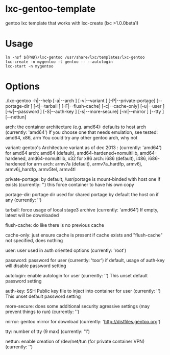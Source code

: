 lxc-gentoo-template
===================

gentoo lxc template that works with lxc-create (lxc >1.0.0beta1)

Usage
=====

```
ln -nsf ${PWD}/lxc-gentoo /usr/share/lxc/templates/lxc-gentoo
lxc-create -n mygentoo -t gentoo -- --autologin
lxc-start -n mygentoo
```

Options
=======

./lxc-gentoo -h|--help [-a|--arch <arch>] [-v|--variant <variant>] [-P|--private-portage] [--portage-dir <protagedir>] [-t|--tarball <stage3file>]
 [-F|--flush-cache] [-c|--cache-only] [-u|--user <username>] [-w|--password <password>] [-S|--auth-key <keyfile>]
 [-s|--more-secure] [-m|--mirror <gentoomirror>] [--tty <number>] [--nettun]

arch: the container architecture (e.g. amd64): defaults to host arch (currently: 'amd64')
        If you choose one that needs emulation, see 
        tested: amd64, x86, arm
        You could try any other gentoo arch, why not

variant: gentoo's Architecture variant as of dec 2013 : (currently: 'amd64')
        for amd64 arch: amd64 (default), amd64-hardened+nomultilib, amd64-hardened, amd64-nomultilib, x32
        for x86 arch: i686 (default), i486, i686-hardened
        for arm arch: armv7a (default), armv7a_hardfp, armv6j, armv6j_hardfp, armv5tel, armv4tl

private-portage: by default, /usr/portage is mount-binded with host one if exists (currently: '')
                this force container to have his own copy

portage-dir: portage dir used for shared portage
        by default the host on if any (currently: '')

tarball: force usage of local stage3 archive (currently: 'amd64')
        If empty, latest will be downloaded

flush-cache: do like there is no previous cache

cache-only: just ensure cache is present 
        if cache exists and "flush-cache" not specified, does nothing

user: user used in auth oriented options (currently: 'root')

password: password for user (currently: 'toor')
        if default, usage of auth-key will disable password setting
        
autologin: enable autologin for user (currently: '')
        This unset default password setting
        
auth-key: SSH Public key file to inject into container for user (currently: '')
        This unset default password setting

more-secure: does some additional security agressive settings (may prevent things to run) (currently: '')

mirror: gentoo mirror for download (currently: 'http://distfiles.gentoo.org')

tty: number of tty (9 max) (currently: '1')

nettun: enable creation of /dev/net/tun (for private container VPN) (currently: '')

